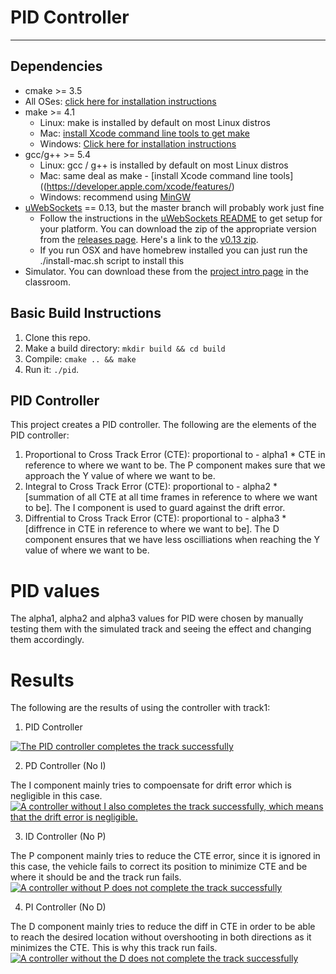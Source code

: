# PID Controller

---

## Dependencies

* cmake >= 3.5
 * All OSes: [click here for installation instructions](https://cmake.org/install/)
* make >= 4.1
  * Linux: make is installed by default on most Linux distros
  * Mac: [install Xcode command line tools to get make](https://developer.apple.com/xcode/features/)
  * Windows: [Click here for installation instructions](http://gnuwin32.sourceforge.net/packages/make.htm)
* gcc/g++ >= 5.4
  * Linux: gcc / g++ is installed by default on most Linux distros
  * Mac: same deal as make - [install Xcode command line tools]((https://developer.apple.com/xcode/features/)
  * Windows: recommend using [MinGW](http://www.mingw.org/)
* [uWebSockets](https://github.com/uWebSockets/uWebSockets) == 0.13, but the master branch will probably work just fine
  * Follow the instructions in the [uWebSockets README](https://github.com/uWebSockets/uWebSockets/blob/master/README.md) to get setup for your platform. You can download the zip of the appropriate version from the [releases page](https://github.com/uWebSockets/uWebSockets/releases). Here's a link to the [v0.13 zip](https://github.com/uWebSockets/uWebSockets/archive/v0.13.0.zip).
  * If you run OSX and have homebrew installed you can just run the ./install-mac.sh script to install this
* Simulator. You can download these from the [project intro page](https://github.com/udacity/CarND-PID-Control-Project/releases) in the classroom.

## Basic Build Instructions

1. Clone this repo.
2. Make a build directory: `mkdir build && cd build`
3. Compile: `cmake .. && make`
4. Run it: `./pid`.

## PID Controller

This project creates a PID controller. The following are the elements of the PID controller:

1. Proportional to Cross Track Error (CTE): proportional to - alpha1 * CTE in reference to where we want to be. The P component makes sure that we approach the Y value of where we want to be.
2. Integral to Cross Track Error (CTE): proportional to - alpha2 * [summation of all CTE at all time frames in reference to where we want to be]. The I component is used to guard against the drift error.
3. Diffrential to Cross Track Error (CTE): proportional to - alpha3 * [diffrence in CTE in reference to where we want to be]. The D component ensures that we have less oscilliations when reaching the Y value of where we want to be.

# PID values

The alpha1, alpha2 and alpha3 values for PID were chosen by manually testing them with the simulated track and seeing the effect and changing them accordingly.

# Results

The following are the results of using the controller with track1:

1. PID Controller

[![The PID controller completes the track successfully](https://img.youtube.com/vi/7OSPnfSJog8/0.jpg)](https://youtu.be/7OSPnfSJog8)

2. PD Controller (No I)

The I component mainly tries to compoensate for drift error which is negligible in this case.
[![A controller without I also completes the track successfully, which means that the drift error is negligible.](https://img.youtube.com/vi/YW43OYxFKzc/0.jpg)](https://youtu.be/YW43OYxFKzc)

3. ID Controller (No P)

The P component mainly tries to reduce the CTE error, since it is ignored in this case, the vehicle fails to correct its position to minimize CTE and be where it should be and the track run fails.
[![A controller without P does not complete the track successfully](https://img.youtube.com/vi/k8yrqYgbTqo/0.jpg)](https://youtu.be/k8yrqYgbTqo)

4. PI Controller (No D)

The D component mainly tries to reduce the diff in CTE in order to be able to reach the desired location without overshooting in both directions as it minimizes the CTE. This is why this track run fails.
[![A controller without the D does not complete the track successfully](https://img.youtube.com/vi/DdLDQ8rNstQ/0.jpg)](https://youtu.be/DdLDQ8rNstQ)
